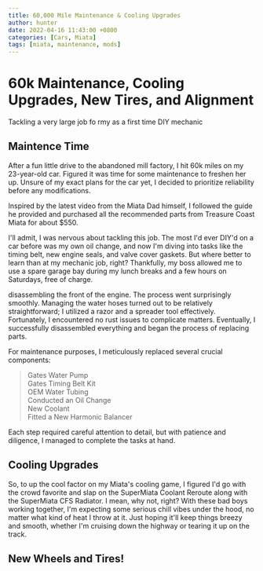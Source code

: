 ```yaml
---
title: 60,000 Mile Maintenance & Cooling Upgrades
author: hunter
date: 2022-04-16 11:43:00 +0800
categories: [Cars, Miata]
tags: [miata, maintenance, mods]
---
```


# 60k Maintenance, Cooling Upgrades, New Tires, and Alignment 
Tackling a very large job fo rmy as a first time DIY mechanic

## Maintence Time
After a fun little drive to the abandoned mill factory, I hit 60k miles on my 23-year-old car. Figured it was time for some maintenance to freshen her up. Unsure of my exact plans for the car yet, I decided to prioritize reliability before any modifications.

Inspired by the latest video from the Miata Dad himself, I followed the guide he provided and purchased all the recommended parts from Treasure Coast Miata for about $550.

I'll admit, I was nervous about tackling this job. The most I'd ever DIY'd on a car before was my own oil change, and now I'm diving into tasks like the timing belt, new engine seals, and valve cover gaskets. But where better to learn than at my mechanic job, right? Thankfully, my boss allowed me to use a spare garage bay during my lunch breaks and a few hours on Saturdays, free of charge.

disassembling the front of the engine. The process went surprisingly smoothly. Managing the water hoses turned out to be relatively straightforward; I utilized a razor and a spreader tool effectively. Fortunately, I encountered no rust issues to complicate matters. Eventually, I successfully disassembled everything and began the process of replacing parts.

For maintenance purposes, I meticulously replaced several crucial components:

> Gates Water Pump
\
Gates Timing Belt Kit
\
OEM Water Tubing
\
Conducted an Oil Change
\
New Coolant
\
Fitted a New Harmonic Balancer

Each step required careful attention to detail, but with patience and diligence, I managed to complete the tasks at hand.

## Cooling Upgrades
So, to up the cool factor on my Miata's cooling game, I figured I'd go with the crowd favorite and slap on the SuperMiata Coolant Reroute along with the SuperMiata CFS Radiator. I mean, why not, right? With these bad boys working together, I'm expecting some serious chill vibes under the hood, no matter what kind of heat I throw at it. Just hoping it'll keep things breezy and smooth, whether I'm cruising down the highway or tearing it up on the track.

## New Wheels and Tires!
